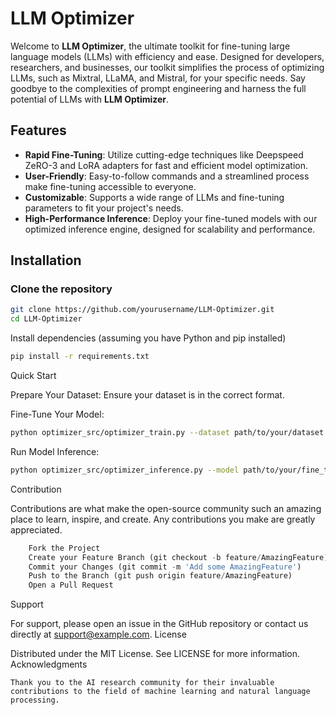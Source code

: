 # LLM Optimizer

Welcome to **LLM Optimizer**, the ultimate toolkit for fine-tuning large language models (LLMs) with efficiency and ease. Designed for developers, researchers, and businesses, our toolkit simplifies the process of optimizing LLMs, such as Mixtral, LLaMA, and Mistral, for your specific needs. Say goodbye to the complexities of prompt engineering and harness the full potential of LLMs with **LLM Optimizer**.

## Features

- **Rapid Fine-Tuning**: Utilize cutting-edge techniques like Deepspeed ZeRO-3 and LoRA adapters for fast and efficient model optimization.
- **User-Friendly**: Easy-to-follow commands and a streamlined process make fine-tuning accessible to everyone.
- **Customizable**: Supports a wide range of LLMs and fine-tuning parameters to fit your project's needs.
- **High-Performance Inference**: Deploy your fine-tuned models with our optimized inference engine, designed for scalability and performance.

## Installation

### Clone the repository
```bash
git clone https://github.com/yourusername/LLM-Optimizer.git
cd LLM-Optimizer
```
Install dependencies (assuming you have Python and pip installed)

```bash
pip install -r requirements.txt
```
Quick Start

Prepare Your Dataset: Ensure your dataset is in the correct format.

Fine-Tune Your Model:

```bash
python optimizer_src/optimizer_train.py --dataset path/to/your/dataset.csv --model Mixtral
```
Run Model Inference:
```bash
python optimizer_src/optimizer_inference.py --model path/to/your/fine_tuned_model
```
Contribution

Contributions are what make the open-source community such an amazing place to learn, inspire, and create. Any contributions you make are greatly appreciated.
```Python
    Fork the Project
    Create your Feature Branch (git checkout -b feature/AmazingFeature)
    Commit your Changes (git commit -m 'Add some AmazingFeature')
    Push to the Branch (git push origin feature/AmazingFeature)
    Open a Pull Request
```
Support

For support, please open an issue in the GitHub repository or contact us directly at support@example.com.
License

Distributed under the MIT License. See LICENSE for more information.
Acknowledgments

    Thank you to the AI research community for their invaluable contributions to the field of machine learning and natural language processing.

